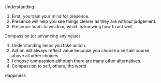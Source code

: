 # 

Understanding

1. First, you train your mind for presence.
2. Presence will help you see things clearer as they are without judgement.
3. Presence leads to wisdom, which is knowing how to act well.

Compassion (or advancing any value)

1. Understanding helps you take action.
2. Action will always reflect value because you choose a certain course above all other choices.
3. I choose compassion although there are many other alternatives.
4. Compassion to self, others, the world

Happiness


